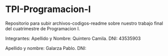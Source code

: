 # TPI-Programacion-I
Repositorio para subir archivos-codigos-readme sobre nuestro trabajo final del cuatrimestre de Programacion I.

Integrantes: 
Apellido y Nombre: Quintero Camila.
DNI: 43535903

Apellido y nombre: Galarza Pablo.
DNI:


